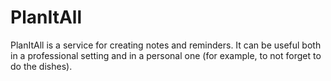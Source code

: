 # PlanItAll
PlanItAll is a service for creating notes and reminders. It can be useful both in a professional setting and in a personal one (for example, to not forget to do the dishes).
